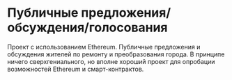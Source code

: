 # Публичные предложения/обсуждения/голосования
Проект с использованием Ethereum. Публичные предложения и обсуждения жителей по ремонту и преобразования города.
В принципе ничего сверхгениального, но вполне хороший проект для опробации возможностей Ethereum и смарт-контрактов.
